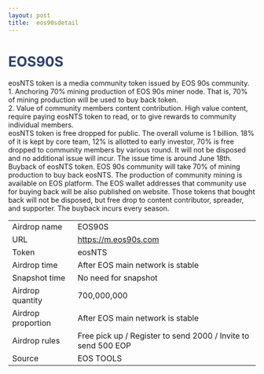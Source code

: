 ```yaml
---
layout: post
title:  eos90sdetail
---
```



<h1 style="color: #2F416A">EOS90S</h1>
<p>
eosNTS token is a media community token issued by EOS 90s community.<br/>
1. Anchoring 70% mining production of EOS 90s miner node. That is, 70% of mining production will be used to buy back token.<br/>
2. Value of community members content contribution. High value content, require paying eosNTS token to read, or to give rewards to community individual members.<br/>
eosNTS token is free dropped for public. The overall volume is 1 billion. 18% of it is kept by core team, 12% is allotted to early investor, 70% is free dropped to community members by various round. It will not be disposed and no additional issue will incur. The issue time is around June 18th.<br/>
Buyback of eosNTS token. EOS 90s community will take 70% of mining production to buy back eosNTS. The production of community mining is available on EOS platform. The EOS wallet addresses that community use for buying back will be also published on website. Those tokens that bought back will not be disposed, but free drop to content contributor, spreader, and supporter. The buyback incurs every season.
</p>


<table class="center">
  <tbody>
    <tr>
        <td class="tablehalf">Airdrop name</td>
        <td class="tablehalf">EOS90S</td>
    </tr>
    <tr>
        <td>URL</td>
        <td><a href="https://m.eos90s.com" target="_blank">https://m.eos90s.com</a></td>
    </tr>
    <tr>
        <td>Token</td>
        <td>eosNTS</td>
    </tr>
    <tr>
        <td>Airdrop time</td>
        <td>After EOS main network is stable</td>
    </tr>
    <tr>
        <td>Snapshot time</td>
        <td>No need for snapshot</td>
    </tr>
    <tr>
        <td>Airdrop quantity</td>
        <td>700,000,000</td>
    </tr>
    <tr>
        <td>Airdrop proportion</td>
        <td>After EOS main network is stable</td>
    </tr>
    <tr>
        <td>Airdrop rules</td>
        <td>
      Free pick up / Register to send 2000 / Invite to send 500 EOP
        </td>
    </tr>
    <tr>
        <td>Source</td>
        <td>EOS TOOLS</td>
    </tr>
  </tbody>
</table>
